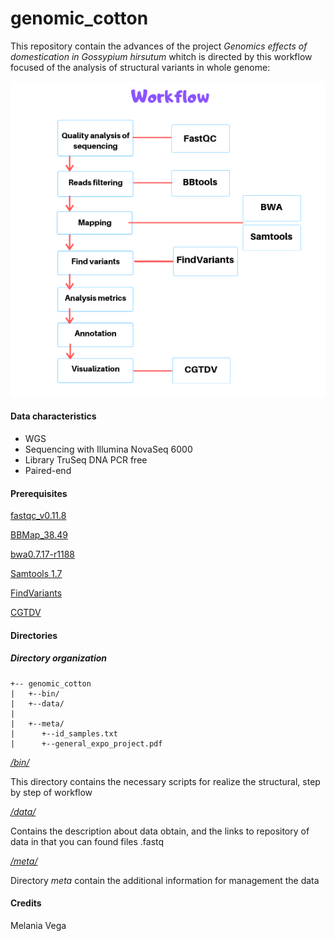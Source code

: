 # genomic_cotton
This repository contain the advances of the project *Genomics effects of domestication in Gossypium hirsutum* whitch is directed by this workflow focused of the analysis of structural variants in whole genome:

![textlink](https://github.com/Melcatus/genomic_cotton/blob/master/Workflow.png)

#### Data characteristics
- WGS
- Sequencing with Illumina NovaSeq 6000
- Library TruSeq DNA PCR free
- Paired-end

#### Prerequisites

[fastqc_v0.11.8](https://www.bioinformatics.babraham.ac.uk/projects/fastqc/)

[BBMap_38.49](https://jgi.doe.gov/data-and-tools/bbtools/bb-tools-user-guide/)

[bwa0.7.17-r1188](http://bio-bwa.sourceforge.net/)

[Samtools 1.7](http://samtools.sourceforge.net/)

[FindVariants](http://ngsep.sourceforge.net/ManualNGSEP.htm)

[CGTDV](http://circos.ca/software/)

#### Directories

 ##### Directory organization
 ```
+-- genomic_cotton
|	+--bin/
|	+--data/
|
|	+--meta/
|      +--id_samples.txt
|      +--general_expo_project.pdf
```


*[/bin/](https://github.com/Melcatus/genomic_cotton/tree/master/bin)*

This directory contains the necessary scripts for realize the structural, step by step of workflow

*[/data/](https://github.com/Melcatus/genomic_cotton/tree/master/data)*

Contains the description about data obtain, and the links to repository of data in that you can found files .fastq

*[/meta/](https://github.com/Melcatus/genomic_cotton/tree/master/meta)*

Directory *meta* contain the additional information for management the data

#### Credits
Melania Vega
